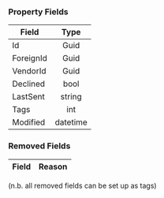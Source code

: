 ### Property Fields

| Field        | Type           | 
| ------------- |:-------------:|
| Id      | Guid |
| ForeignId      | Guid      |
| VendorId      | Guid      |
| Declined | bool      |
| LastSent | string      |
| Tags | int      |
| Modified | datetime      |

### Removed Fields

| Field        | Reason           | 
| ------------- |:-------------:|

(n.b. all removed fields can be set up as tags)
